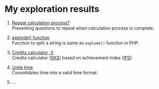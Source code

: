 # My exploration results

1. [Repeat calculation process?](./repeat.cpp)<br>
   Presenting questions to repeat when calculation process is complete.

2. [explode() function](./explode.cpp)<br>
   Function to split a string is same as `explode()` function in PHP.

3. [Credits calculator :3](./credits.cpp)<br>
   Credits calculator ([SKS](https://id.wikipedia.org/wiki/SKS)) based on
   achievement index ([IPS](https://id.wikipedia.org/wiki/Indeks_prestasi)).

4. [Unite time](./unitetime.cpp)<br>
   Consolidates time into a valid time format.

5. ...
